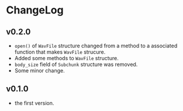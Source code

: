 # ChangeLog
## v0.2.0
* `open()` of `WavFile` structure changed from a method to a associated function that makes `WavFile` strucure.
* Added some methods to `WavFile` structure.
* `body_size` field of `Subchunk` structure was removed.
* Some minor change.
## v0.1.0
* the first version.
